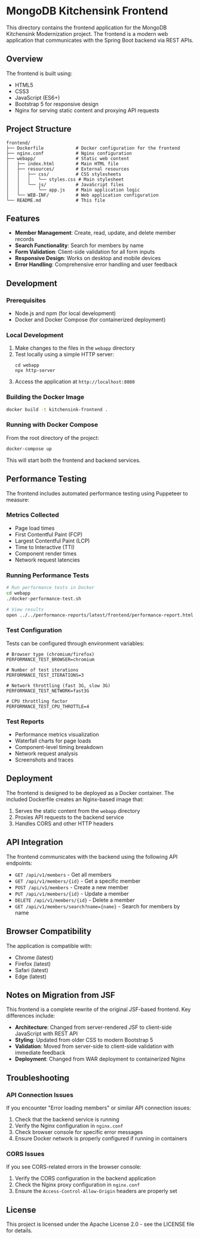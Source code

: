 # MongoDB Kitchensink Frontend

This directory contains the frontend application for the MongoDB Kitchensink Modernization project. The frontend is a modern web application that communicates with the Spring Boot backend via REST APIs.

## Overview

The frontend is built using:
- HTML5
- CSS3
- JavaScript (ES6+)
- Bootstrap 5 for responsive design
- Nginx for serving static content and proxying API requests

## Project Structure

```
frontend/
├── Dockerfile            # Docker configuration for the frontend
├── nginx.conf            # Nginx configuration
├── webapp/               # Static web content
│   ├── index.html        # Main HTML file
│   ├── resources/        # External resources
│   │   ├── css/          # CSS stylesheets
│   │   │   └── styles.css # Main stylesheet
│   │   └── js/           # JavaScript files
│   │       └── app.js    # Main application logic
│   └── WEB-INF/          # Web application configuration
└── README.md             # This file
```

## Features

- **Member Management**: Create, read, update, and delete member records
- **Search Functionality**: Search for members by name
- **Form Validation**: Client-side validation for all form inputs
- **Responsive Design**: Works on desktop and mobile devices
- **Error Handling**: Comprehensive error handling and user feedback

## Development

### Prerequisites

- Node.js and npm (for local development)
- Docker and Docker Compose (for containerized deployment)

### Local Development

1. Make changes to the files in the `webapp` directory
2. Test locally using a simple HTTP server:
   ```
   cd webapp
   npx http-server
   ```
3. Access the application at `http://localhost:8080`

### Building the Docker Image

```bash
docker build -t kitchensink-frontend .
```

### Running with Docker Compose

From the root directory of the project:

```bash
docker-compose up
```

This will start both the frontend and backend services.

## Performance Testing

The frontend includes automated performance testing using Puppeteer to measure:

### Metrics Collected
- Page load times
- First Contentful Paint (FCP)
- Largest Contentful Paint (LCP)
- Time to Interactive (TTI)
- Component render times
- Network request latencies

### Running Performance Tests

```bash
# Run performance tests in Docker
cd webapp
./docker-performance-test.sh

# View results
open ../../performance-reports/latest/frontend/performance-report.html
```

### Test Configuration
Tests can be configured through environment variables:
```properties
# Browser type (chromium/firefox)
PERFORMANCE_TEST_BROWSER=chromium

# Number of test iterations
PERFORMANCE_TEST_ITERATIONS=3

# Network throttling (fast 3G, slow 3G)
PERFORMANCE_TEST_NETWORK=fast3G

# CPU throttling factor
PERFORMANCE_TEST_CPU_THROTTLE=4
```

### Test Reports
- Performance metrics visualization
- Waterfall charts for page loads
- Component-level timing breakdown
- Network request analysis
- Screenshots and traces

## Deployment

The frontend is designed to be deployed as a Docker container. The included Dockerfile creates an Nginx-based image that:

1. Serves the static content from the `webapp` directory
2. Proxies API requests to the backend service
3. Handles CORS and other HTTP headers

## API Integration

The frontend communicates with the backend using the following API endpoints:

- `GET /api/v1/members` - Get all members
- `GET /api/v1/members/{id}` - Get a specific member
- `POST /api/v1/members` - Create a new member
- `PUT /api/v1/members/{id}` - Update a member
- `DELETE /api/v1/members/{id}` - Delete a member
- `GET /api/v1/members/search?name={name}` - Search for members by name

## Browser Compatibility

The application is compatible with:
- Chrome (latest)
- Firefox (latest)
- Safari (latest)
- Edge (latest)

## Notes on Migration from JSF

This frontend is a complete rewrite of the original JSF-based frontend. Key differences include:

- **Architecture**: Changed from server-rendered JSF to client-side JavaScript with REST API
- **Styling**: Updated from older CSS to modern Bootstrap 5
- **Validation**: Moved from server-side to client-side validation with immediate feedback
- **Deployment**: Changed from WAR deployment to containerized Nginx

## Troubleshooting

### API Connection Issues

If you encounter "Error loading members" or similar API connection issues:

1. Check that the backend service is running
2. Verify the Nginx configuration in `nginx.conf`
3. Check browser console for specific error messages
4. Ensure Docker network is properly configured if running in containers

### CORS Issues

If you see CORS-related errors in the browser console:

1. Verify the CORS configuration in the backend application
2. Check the Nginx proxy configuration in `nginx.conf`
3. Ensure the `Access-Control-Allow-Origin` headers are properly set

## License

This project is licensed under the Apache License 2.0 - see the LICENSE file for details. 